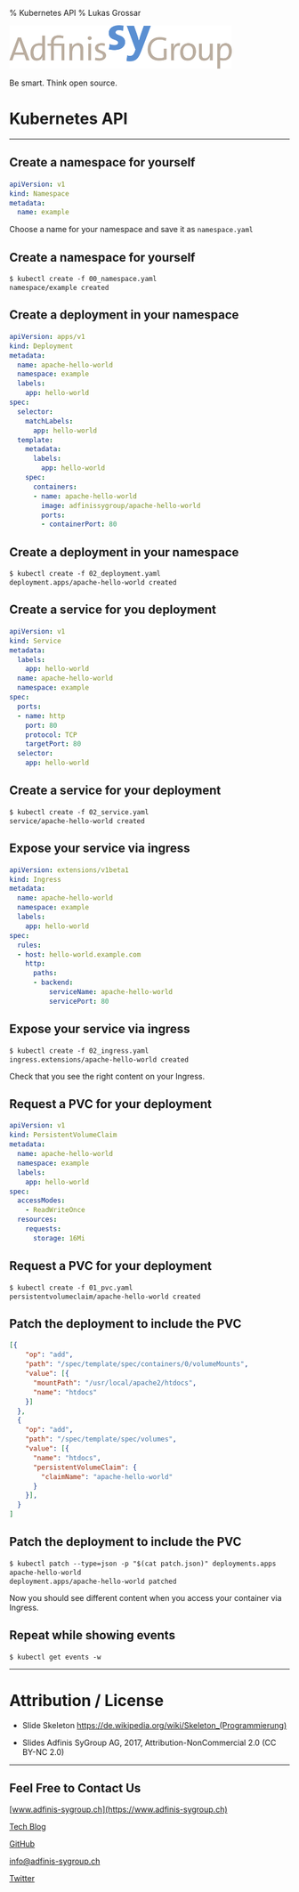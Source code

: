 % Kubernetes API
% Lukas Grossar

![](static/adfinis_sygroup_logo.png)

Be smart. Think open source.

# Kubernetes API

---

## Create a namespace for yourself

```yaml
apiVersion: v1
kind: Namespace
metadata:
  name: example
```

Choose a name for your namespace and save it as `namespace.yaml`

## Create a namespace for yourself

```shell
$ kubectl create -f 00_namespace.yaml
namespace/example created
```

## Create a deployment in your namespace

```yaml
apiVersion: apps/v1
kind: Deployment
metadata:
  name: apache-hello-world
  namespace: example
  labels:
    app: hello-world
spec:
  selector:
    matchLabels:
      app: hello-world
  template:
    metadata:
      labels:
        app: hello-world
    spec:
      containers:
      - name: apache-hello-world
        image: adfinissygroup/apache-hello-world
        ports:
        - containerPort: 80
```

## Create a deployment in your namespace

```shell
$ kubectl create -f 02_deployment.yaml
deployment.apps/apache-hello-world created
```

## Create a service for you deployment

```yaml
apiVersion: v1
kind: Service
metadata:
  labels:
    app: hello-world
  name: apache-hello-world
  namespace: example
spec:
  ports:
  - name: http
    port: 80
    protocol: TCP
    targetPort: 80
  selector:
    app: hello-world
```

## Create a service for your deployment

```shell
$ kubectl create -f 02_service.yaml
service/apache-hello-world created
```

## Expose your service via ingress

```yaml
apiVersion: extensions/v1beta1
kind: Ingress
metadata:
  name: apache-hello-world
  namespace: example
  labels:
    app: hello-world
spec:
  rules:
  - host: hello-world.example.com
    http:
      paths:
      - backend:
          serviceName: apache-hello-world
          servicePort: 80
```

## Expose your service via ingress

```shell
$ kubectl create -f 02_ingress.yaml
ingress.extensions/apache-hello-world created
```

Check that you see the right content on your Ingress.

## Request a PVC for your deployment

```yaml
apiVersion: v1
kind: PersistentVolumeClaim
metadata:
  name: apache-hello-world
  namespace: example
  labels:
    app: hello-world
spec:
  accessModes:
    - ReadWriteOnce
  resources:
    requests:
      storage: 16Mi
```

## Request a PVC for your deployment

```shell
$ kubectl create -f 01_pvc.yaml
persistentvolumeclaim/apache-hello-world created
```

## Patch the deployment to include the PVC

```json
[{
    "op": "add",
    "path": "/spec/template/spec/containers/0/volumeMounts",
    "value": [{
      "mountPath": "/usr/local/apache2/htdocs",
      "name": "htdocs"
    }]
  },
  {
    "op": "add",
    "path": "/spec/template/spec/volumes",
    "value": [{
      "name": "htdocs",
      "persistentVolumeClaim": {
        "claimName": "apache-hello-world"
      }
    }],
  }
]
```

## Patch the deployment to include the PVC

```shell
$ kubectl patch --type=json -p "$(cat patch.json)" deployments.apps apache-hello-world
deployment.apps/apache-hello-world patched
```

Now you should see different content when you access your container via Ingress.

## Repeat while showing events

```shell
$ kubectl get events -w
```

---

# Attribution / License

* Slide Skeleton https://de.wikipedia.org/wiki/Skeleton_(Programmierung)

* Slides
Adfinis SyGroup AG, 2017, Attribution-NonCommercial 2.0
(CC BY-NC 2.0)

---

## Feel Free to Contact Us

[www.adfinis-sygroup.ch](https://www.adfinis-sygroup.ch)

[Tech Blog](https://www.adfinis-sygroup.ch/blog)

[GitHub](https://github.com/adfinis-sygroup)

<info@adfinis-sygroup.ch>

[Twitter](https://twitter.com/adfinissygroup)

[RFC 1123]: https://tools.ietf.org/html/rfc1123 "RFC 1123"
